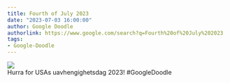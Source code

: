 ```yaml
---
title: Fourth of July 2023
date: "2023-07-03 16:00:00"
author: Google Doodle
authorlink: https://www.google.com/search?q=Fourth%20of%20July%202023
tags:
- Google-Doodle
---
```

<img src="https://www.google.com/logos/doodles/2023/fourth-of-july-2023-6753651837109898.3-l.png" referrerpolicy="no-referrer"><br>Hurra for USAs uavhengighetsdag 2023! #GoogleDoodle